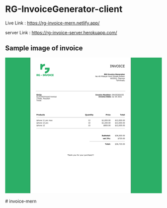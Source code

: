 # RG-InvoiceGenerator-client

Live Link :	https://rg-invoice-mern.netlify.app/

server Link : https://rg-invoice-server.herokuapp.com/

## Sample image of invoice 

![Alt text](invoice.png?raw=true "Folders-and-Files")





#   i n v o i c e - m e r n 
 
 